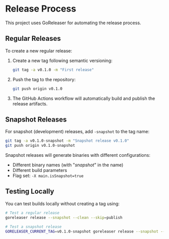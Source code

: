 # Release Process

This project uses GoReleaser for automating the release process.

## Regular Releases

To create a new regular release:

1. Create a new tag following semantic versioning:
   ```bash
   git tag -a v0.1.0 -m "First release"
   ```

2. Push the tag to the repository:
   ```bash
   git push origin v0.1.0
   ```

3. The GitHub Actions workflow will automatically build and publish the release artifacts.

## Snapshot Releases

For snapshot (development) releases, add `-snapshot` to the tag name:

```bash
git tag -a v0.1.0-snapshot -m "Snapshot release v0.1.0"
git push origin v0.1.0-snapshot
```

Snapshot releases will generate binaries with different configurations:

- Different binary names (with "_snapshot_" in the name)
- Different build parameters
- Flag set: `-X main.isSnapshot=true`

## Testing Locally

You can test builds locally without creating a tag using:

```bash
# Test a regular release
goreleaser release --snapshot --clean --skip=publish

# Test a snapshot release
GORELEASER_CURRENT_TAG=v0.1.0-snapshot goreleaser release --snapshot --clean --skip=publish
```